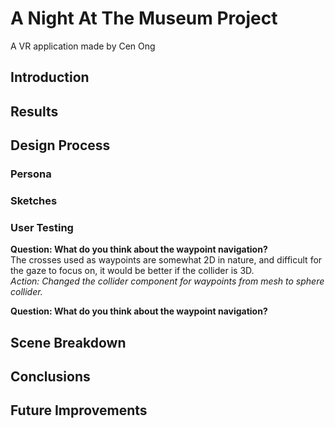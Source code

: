# A Night At The Museum Project
A VR application made by Cen Ong

## Introduction 
 
## Results

## Design Process
 
### Persona

### Sketches

### User Testing

**Question: What do you think about the waypoint navigation?**  
The crosses used as waypoints are somewhat 2D in nature, and difficult for the gaze to focus on, it would be better if the collider is 3D.  
*Action: Changed the collider component for waypoints from mesh to sphere collider.*

**Question: What do you think about the waypoint navigation?**

## Scene Breakdown

## Conclusions 

## Future Improvements
